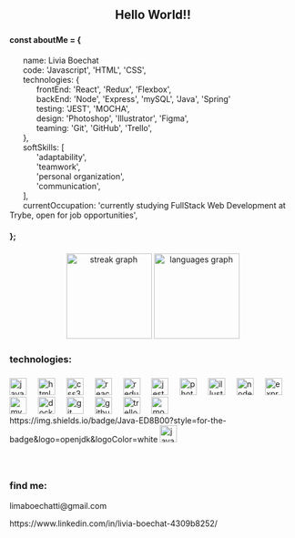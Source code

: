 <h2 align="center">Hello World!!</h2>

###

<h4 align="left">const aboutMe = {</h4>
&nbsp;&nbsp;&nbsp;&nbsp;&nbsp;&nbsp;name: Livia Boechat<br>
&nbsp;&nbsp;&nbsp;&nbsp;&nbsp;&nbsp;code: 'Javascript', 'HTML', 'CSS',<br>
&nbsp;&nbsp;&nbsp;&nbsp;&nbsp;&nbsp;technologies: {<br>
&nbsp;&nbsp;&nbsp;&nbsp;&nbsp;&nbsp;&nbsp;&nbsp;&nbsp;&nbsp;&nbsp;&nbsp;frontEnd: 'React', 'Redux', 'Flexbox',<br>
&nbsp;&nbsp;&nbsp;&nbsp;&nbsp;&nbsp;&nbsp;&nbsp;&nbsp;&nbsp;&nbsp;&nbsp;backEnd: 'Node', 'Express', 'mySQL', 'Java', 'Spring'<br>
&nbsp;&nbsp;&nbsp;&nbsp;&nbsp;&nbsp;&nbsp;&nbsp;&nbsp;&nbsp;&nbsp;&nbsp;testing: 'JEST', 'MOCHA',<br>
&nbsp;&nbsp;&nbsp;&nbsp;&nbsp;&nbsp;&nbsp;&nbsp;&nbsp;&nbsp;&nbsp;&nbsp;design: 'Photoshop', 'Illustrator', 'Figma',<br>
&nbsp;&nbsp;&nbsp;&nbsp;&nbsp;&nbsp;&nbsp;&nbsp;&nbsp;&nbsp;&nbsp;&nbsp;teaming: 'Git', 'GitHub', 'Trello',<br>
&nbsp;&nbsp;&nbsp;&nbsp;&nbsp;&nbsp;},<br>
&nbsp;&nbsp;&nbsp;&nbsp;&nbsp;&nbsp;softSkills: [<br>
&nbsp;&nbsp;&nbsp;&nbsp;&nbsp;&nbsp;&nbsp;&nbsp;&nbsp;&nbsp;&nbsp;&nbsp;'adaptability',<br>
&nbsp;&nbsp;&nbsp;&nbsp;&nbsp;&nbsp;&nbsp;&nbsp;&nbsp;&nbsp;&nbsp;&nbsp;'teamwork',<br>
&nbsp;&nbsp;&nbsp;&nbsp;&nbsp;&nbsp;&nbsp;&nbsp;&nbsp;&nbsp;&nbsp;&nbsp;'personal organization',<br>
&nbsp;&nbsp;&nbsp;&nbsp;&nbsp;&nbsp;&nbsp;&nbsp;&nbsp;&nbsp;&nbsp;&nbsp;'communication',<br>
&nbsp;&nbsp;&nbsp;&nbsp;&nbsp;&nbsp;],<br>
&nbsp;&nbsp;&nbsp;&nbsp;&nbsp;&nbsp;currentOccupation: 'currently studying FullStack Web Development at Trybe, open for job opportunities',<br>
<h4>};</h4>


###

<div align="center">
  <img src="https://streak-stats.demolab.com?user=LiviaBoechat&locale=en&mode=daily&theme=dracula&hide_border=false&border_radius=5" height="150" alt="streak graph"  />
  <img src="https://github-readme-stats.vercel.app/api/top-langs?username=LiviaBoechat&locale=en&hide_title=false&layout=compact&card_width=320&langs_count=5&theme=dracula&hide_border=false" height="150" alt="languages graph"  />
</div>

###

<h3 align="left">technologies:</h3>

###

<div align="left">
  <img src="https://img.shields.io/badge/JavaScript-F7DF1E?logo=javascript&logoColor=black&style=for-the-badge" height="30" alt="javascript logo"  />
  <img width="12" />
  <img src="https://img.shields.io/badge/HTML5-E34F26?logo=html5&logoColor=white&style=for-the-badge" height="30" alt="html5 logo"  />
  <img width="12" />
  <img src="https://img.shields.io/badge/CSS3-1572B6?logo=css3&logoColor=white&style=for-the-badge" height="30" alt="css3 logo"  />
  <img width="12" />
  <img src="https://img.shields.io/badge/React-61DAFB?logo=react&logoColor=black&style=for-the-badge" height="30" alt="react logo"  />
  <img width="12" />
  <img src="https://img.shields.io/badge/Redux-764ABC?logo=redux&logoColor=white&style=for-the-badge" height="30" alt="redux logo"  />
  <img width="12" />
  <img src="https://img.shields.io/badge/Jest-C21325?logo=jest&logoColor=white&style=for-the-badge" height="30" alt="jest logo"  />
  <img width="12" />
  <img src="https://img.shields.io/badge/Adobe Photoshop-31A8FF?logo=adobephotoshop&logoColor=black&style=for-the-badge" height="30" alt="photoshop logo"  />
  <img width="12" />
  <img src="https://img.shields.io/badge/Adobe Illustrator-FF9A00?logo=adobeillustrator&logoColor=black&style=for-the-badge" height="30" alt="illustrator logo"  />
  <img width="12" />
  <img src="https://img.shields.io/badge/Node.js-339933?logo=nodedotjs&logoColor=white&style=for-the-badge" height="30" alt="nodejs logo"  />
  <img width="12" />
  <img src="https://img.shields.io/badge/Express-000000?logo=express&logoColor=white&style=for-the-badge" height="30" alt="express logo"  />
  <img width="12" />
  <img src="https://img.shields.io/badge/MySQL-4479A1?logo=mysql&logoColor=white&style=for-the-badge" height="30" alt="mysql logo"  />
  <img width="12" />
  <img src="https://img.shields.io/badge/Docker-2496ED?logo=docker&logoColor=white&style=for-the-badge" height="30" alt="docker logo"  />
  <img width="12" />
  <img src="https://img.shields.io/badge/Git-F05032?logo=git&logoColor=white&style=for-the-badge" height="30" alt="git logo"  />
  <img width="12" />
  <img src="https://img.shields.io/badge/GitHub-181717?logo=github&logoColor=white&style=for-the-badge" height="30" alt="github logo"  />
  <img width="12" />
  <img src="https://img.shields.io/badge/Trello-0052CC?logo=trello&logoColor=white&style=for-the-badge" height="30" alt="trello logo"  />
  <img width="12" />
  <img src="https://img.shields.io/badge/Mocha-8D6748?logo=mocha&logoColor=white&style=for-the-badge" height="30" alt="mocha logo"  />
  https://img.shields.io/badge/Java-ED8B00?style=for-the-badge&logo=openjdk&logoColor=white
  <img src="https://img.shields.io/badge/Java-ED8B00?style=for-the-badge&logo=openjdk&logoColor=white" height="30" alt="java logo"  />
</div>

###

<br clear="both">

<h3 align="left">find me:</h3>
<p> limaboechatti@gmail.com <p>
<p> https://www.linkedin.com/in/livia-boechat-4309b8252/ <p>
